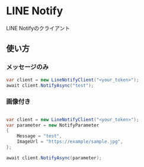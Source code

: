 # LINE Notify
LINE Notifyのクライアント


## 使い方

### メッセージのみ
```csharp
var client = new LineNotifyClient("<your_token>");
await client.NotifyAsync("test");
```

### 画像付き
```csharp

var client = new LineNotifyClient("<your_token>");
var parameter = new NotifyParameter
{
    Message = "test",
    ImageUrl = "https://example/sample.jpg",
};

await client.NotifyAsync(parameter);
```